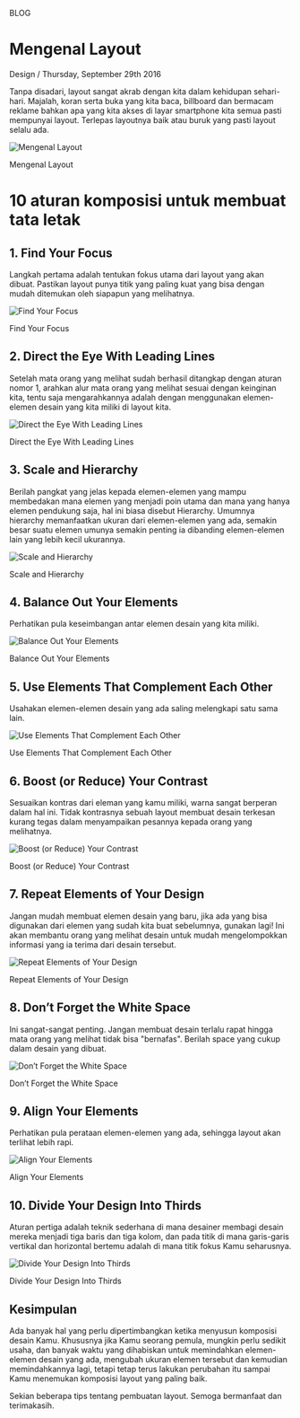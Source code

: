 <p class="type">BLOG</p>

# Mengenal Layout

<p class="meta">Design  /  Thursday, September 29th 2016</p>

Tanpa disadari, layout sangat akrab dengan kita dalam kehidupan sehari-hari. Majalah, koran serta buka yang kita baca, billboard dan bermacam reklame bahkan apa yang kita akses di layar smartphone kita semua pasti mempunyai layout. Terlepas layoutnya baik atau buruk yang pasti layout selalu ada.

![Mengenal Layout](https://farooq-agent.web.app/assets/images/blog/small/ccWFSD33_post_image.jpg)

<p class="caption">Mengenal Layout</p>

# 10 aturan komposisi untuk membuat tata letak

## 1. Find Your Focus

Langkah pertama adalah tentukan fokus utama dari layout yang akan dibuat. Pastikan layout punya titik yang paling kuat yang bisa dengan mudah ditemukan oleh siapapun yang melihatnya.

![Find Your Focus](../assets/images/blog/details/10-mengenal-layout/1-focus.jpg)

<p class="caption">Find Your Focus</p>

## 2. Direct the Eye With Leading Lines

Setelah mata orang yang melihat sudah berhasil ditangkap dengan aturan nomor 1, arahkan alur mata orang yang melihat sesuai dengan keinginan kita, tentu saja mengarahkannya adalah dengan menggunakan elemen-elemen desain yang kita miliki di layout kita.

![Direct the Eye With Leading Lines](../assets/images/blog/details/10-mengenal-layout/2-line.jpg)

<p class="caption">Direct the Eye With Leading Lines</p>

## 3. Scale and Hierarchy

Berilah pangkat yang jelas kepada elemen-elemen yang mampu membedakan mana elemen yang menjadi poin utama dan mana yang hanya elemen pendukung saja, hal ini biasa disebut Hierarchy. Umumnya hierarchy memanfaatkan ukuran dari elemen-elemen yang ada, semakin besar suatu elemen umunya semakin penting ia dibanding elemen-elemen lain yang lebih kecil ukurannya.

![Scale and Hierarchy](../assets/images/blog/details/10-mengenal-layout/3-hierarchy.jpg)

<p class="caption">Scale and Hierarchy</p>

## 4. Balance Out Your Elements

Perhatikan pula keseimbangan antar elemen desain yang kita miliki.

![Balance Out Your Elements](../assets/images/blog/details/10-mengenal-layout/4-balance.jpg)

<p class="caption">Balance Out Your Elements</p>

## 5. Use Elements That Complement Each Other

Usahakan elemen-elemen desain yang ada saling melengkapi satu sama lain.

![Use Elements That Complement Each Other](../assets/images/blog/details/10-mengenal-layout/5-complement.jpg)

<p class="caption">Use Elements That Complement Each Other</p>

## 6. Boost (or Reduce) Your Contrast

Sesuaikan kontras dari eleman yang kamu miliki, warna sangat berperan dalam hal ini. Tidak kontrasnya sebuah layout membuat desain terkesan kurang tegas dalam menyampaikan pesannya kepada orang yang melihatnya.

![Boost (or Reduce) Your Contrast](../assets/images/blog/details/10-mengenal-layout/6-contrast.jpg)

<p class="caption">Boost (or Reduce) Your Contrast</p>

## 7. Repeat Elements of Your Design

Jangan mudah membuat elemen desain yang baru, jika ada yang bisa digunakan dari elemen yang sudah kita buat sebelumnya, gunakan lagi! Ini akan membantu orang yang melihat desain untuk mudah mengelompokkan informasi yang ia terima dari desain tersebut.

![Repeat Elements of Your Design](../assets/images/blog/details/10-mengenal-layout/7-repeat.jpg)

<p class="caption">Repeat Elements of Your Design</p>

## 8. Don’t Forget the White Space

Ini sangat-sangat penting. Jangan membuat desain terlalu rapat hingga mata orang yang melihat tidak bisa "bernafas". Berilah space yang cukup dalam desain yang dibuat.

![Don’t Forget the White Space](../assets/images/blog/details/10-mengenal-layout/8-whitespace.jpg)

<p class="caption">Don’t Forget the White Space</p>

## 9. Align Your Elements

Perhatikan pula perataan elemen-elemen yang ada, sehingga layout akan terlihat lebih rapi.

![Align Your Elements](../assets/images/blog/details/10-mengenal-layout/9-align.jpg)

<p class="caption">Align Your Elements</p>

## 10. Divide Your Design Into Thirds

Aturan pertiga adalah teknik sederhana di mana desainer membagi desain mereka menjadi tiga baris dan tiga kolom, dan pada titik di mana garis-garis vertikal dan horizontal bertemu adalah di mana titik fokus Kamu seharusnya.

![Divide Your Design Into Thirds](../assets/images/blog/details/10-mengenal-layout/10-RuleOfThirds.jpg)

<p class="caption">Divide Your Design Into Thirds</p>

## Kesimpulan

Ada banyak hal yang perlu dipertimbangkan ketika menyusun komposisi desain Kamu. Khususnya jika Kamu seorang pemula, mungkin perlu sedikit usaha, dan banyak waktu yang dihabiskan untuk memindahkan elemen-elemen desain yang ada, mengubah ukuran elemen tersebut dan kemudian memindahkannya lagi, tetapi tetap terus lakukan perubahan itu sampai Kamu menemukan komposisi layout yang paling baik.

Sekian beberapa tips tentang pembuatan layout. Semoga bermanfaat dan terimakasih.
